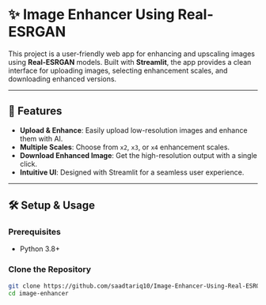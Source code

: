 # ✨ Image Enhancer Using Real-ESRGAN

This project is a user-friendly web app for enhancing and upscaling images using **Real-ESRGAN** models. Built with **Streamlit**, the app provides a clean interface for uploading images, selecting enhancement scales, and downloading enhanced versions.

---

## 🚀 Features

- **Upload & Enhance**: Easily upload low-resolution images and enhance them with AI.
- **Multiple Scales**: Choose from `x2`, `x3`, or `x4` enhancement scales.
- **Download Enhanced Image**: Get the high-resolution output with a single click.
- **Intuitive UI**: Designed with Streamlit for a seamless user experience.

---

## 🛠️ Setup & Usage

### Prerequisites

- Python 3.8+

### Clone the Repository

```bash
git clone https://github.com/saadtariq10/Image-Enhancer-Using-Real-ESRGAN
cd image-enhancer

